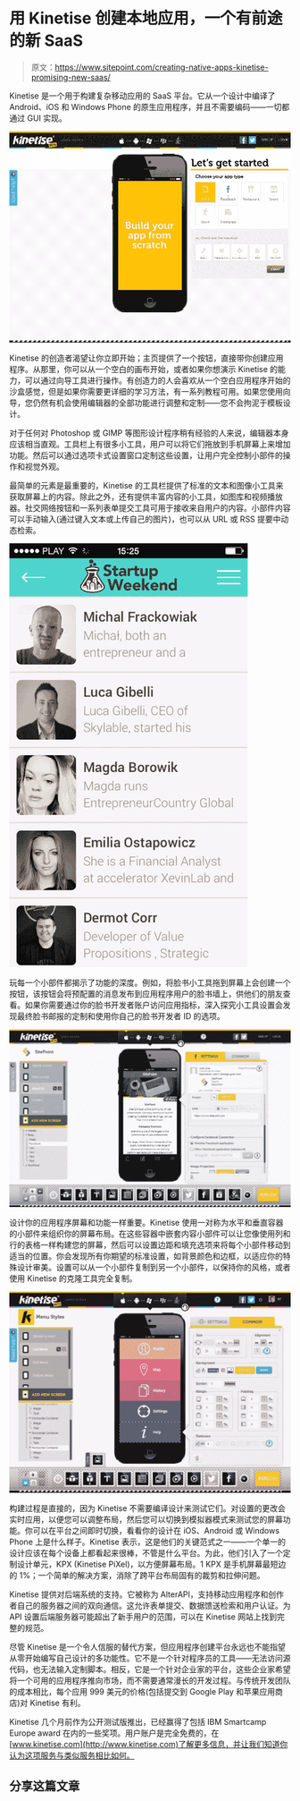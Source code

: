 # 用 Kinetise 创建本地应用，一个有前途的新 SaaS

> 原文：<https://www.sitepoint.com/creating-native-apps-kinetise-promising-new-saas/>

Kinetise 是一个用于构建复杂移动应用的 SaaS 平台。它从一个设计中编译了 Android、iOS 和 Windows Phone 的原生应用程序，并且不需要编码——一切都通过 GUI 实现。

![Getting Started Screenshot](img/787ab598d45addff664c418d199394af.png)

Kinetise 的创造者渴望让你立即开始；主页提供了一个按钮，直接带你创建应用程序。从那里，你可以从一个空白的画布开始，或者如果你想演示 Kinetise 的能力，可以通过向导工具进行操作。有创造力的人会喜欢从一个空白应用程序开始的沙盒感觉，但是如果你需要更详细的学习方法，有一系列教程可用。如果您使用向导，您仍然有机会使用编辑器的全部功能进行调整和定制——您不会拘泥于模板设计。

对于任何对 Photoshop 或 GIMP 等图形设计程序稍有经验的人来说，编辑器本身应该相当直观。工具栏上有很多小工具，用户可以将它们拖放到手机屏幕上来增加功能。然后可以通过选项卡式设置窗口定制这些设置，让用户完全控制小部件的操作和视觉外观。

最简单的元素是最重要的，Kinetise 的工具栏提供了标准的文本和图像小工具来获取屏幕上的内容。除此之外，还有提供丰富内容的小工具，如图库和视频播放器。社交网络按钮和一系列表单提交工具可用于接收来自用户的内容。小部件内容可以手动输入(通过键入文本或上传自己的图片)，也可以从 URL 或 RSS 提要中动态检索。

![Data Feed example](img/d9a6a6935b2dd2a46db17ece0e20bcbc.png)

玩每一个小部件都揭示了功能的深度。例如，将脸书小工具拖到屏幕上会创建一个按钮，该按钮会将预配置的消息发布到应用程序用户的脸书墙上，供他们的朋友查看。如果你需要通过你的脸书开发者账户访问应用指标，深入探究小工具设置会发现最终脸书邮报的定制和使用你自己的脸书开发者 ID 的选项。

![Facebook Example](img/466c0000f7f19c63c3c26cca2e6ede34.png)

设计你的应用程序屏幕和功能一样重要。Kinetise 使用一对称为水平和垂直容器的小部件来组织你的屏幕布局。在这些容器中嵌套内容小部件可以让您像使用列和行的表格一样构建您的屏幕，然后可以设置边距和填充选项来将每个小部件移动到适当的位置。你会发现所有你期望的标准设置，如背景颜色和边框，以适应你的特殊设计审美。设置可以从一个小部件复制到另一个小部件，以保持你的风格，或者使用 Kinetise 的克隆工具完全复制。

![Menu Layout](img/41b739afac9f98f080f8c47714aef643.png)

构建过程是直接的，因为 Kinetise 不需要编译设计来测试它们。对设置的更改会实时应用，以便您可以调整布局，然后您可以切换到模拟器模式来测试您的屏幕功能。你可以在平台之间即时切换，看看你的设计在 iOS、Android 或 Windows Phone 上是什么样子。Kinetise 表示，这是他们的关键范式之一——一个单一的设计应该在每个设备上都看起来很棒，不管是什么平台。为此，他们引入了一个定制设计单元，KPX (Kinetise PiXel)，以方便屏幕布局。1 KPX 是手机屏幕最短边的 1%；一个简单的解决方案，消除了跨平台布局固有的裁剪和拉伸问题。

Kinetise 提供对后端系统的支持。它被称为 AlterAPI，支持移动应用程序和创作者自己的服务器之间的双向通信。这允许表单提交、数据馈送检索和用户认证。为 API 设置后端服务器可能超出了新手用户的范围，可以在 Kinetise 网站上找到完整的规范。

尽管 Kinetise 是一个令人信服的替代方案，但应用程序创建平台永远也不能指望从零开始编写自己设计的多功能性。它不是一个针对程序员的工具——无法访问源代码，也无法输入定制脚本。相反，它是一个针对企业家的平台，这些企业家希望将一个可用的应用程序推向市场，而不需要通常漫长的开发过程。与传统开发团队的成本相比，每个应用 999 美元的价格(包括提交到 Google Play 和苹果应用商店)对 Kinetise 有利。

Kinetise 几个月前作为公开测试版推出，已经赢得了包括 IBM Smartcamp Europe award 在内的一些奖项。用户账户是完全免费的，在[www.kinetise.com](http://www.kinetise.com)了解更多信息，并让我们知道你认为这项服务与类似服务相比如何。

## 分享这篇文章